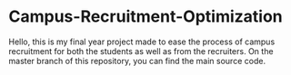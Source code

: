 # Campus-Recruitment-Optimization

Hello, this is my final year project made to ease the process of campus recruitment for both the students as well as from the recruiters.
On the master branch of this repository, you can find the main source code. 
